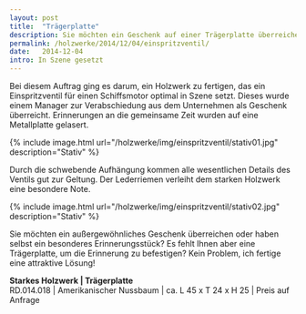 ```yaml
---
layout: post
title:  "Trägerplatte"
description: Sie möchten ein Geschenk auf einer Trägerplatte überreichen oder haben selbst ein besonderes Erinnerungsstück? RUPPERTdesign hilft Ihnen, es optimal in Szene zu setzen.
permalink: /holzwerke/2014/12/04/einspritzventil/
date:   2014-12-04
intro: In Szene gesetzt
---
```



Bei diesem Auftrag ging es darum, ein Holzwerk zu fertigen, 
das ein Einspritzventil für einen Schiffsmotor optimal in Szene setzt. 
Dieses wurde einem Manager zur Verabschiedung aus dem Unternehmen als Geschenk überreicht. 
Erinnerungen an die gemeinsame Zeit wurden auf eine Metallplatte gelasert.

{% include image.html url="/holzwerke/img/einspritzventil/stativ01.jpg" description="Stativ" %}

Durch die schwebende Aufhängung kommen alle wesentlichen Details des Ventils gut zur Geltung. 
Der Lederriemen verleiht dem starken Holzwerk eine besondere Note.

{% include image.html url="/holzwerke/img/einspritzventil/stativ02.jpg" description="Stativ" %}

Sie möchten ein außergewöhnliches Geschenk überreichen oder haben selbst ein 
besonderes Erinnerungsstück? 
Es fehlt Ihnen aber eine Trägerplatte, um die Erinnerung zu befestigen? 
Kein Problem, ich fertige eine attraktive Lösung!
	
**Starkes Holzwerk \| Trägerplatte**       
RD.014.018  \| 	Amerikanischer Nussbaum \| ca. L 45 x T 24 x H 25 \| Preis auf Anfrage



 

 
